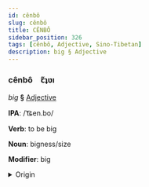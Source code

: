 ```yaml
---
id: cênbô
slug: cênbô
title: CÊNBÔ
sidebar_position: 326
tags: [cênbô, Adjective, Sino-Tibetan]
description: big § Adjective
---
```


### cênbô&emsp;<span kind="abugida">ꞇ̃ʇʋı</span>

*big* **§** [Adjective](../../tags/Adjective)

**IPA**: /ˈt͡ɕen.bo/

**Verb**: to be big

**Noun**: bigness/size

**Modifier**: big

<details>
    <summary>Origin</summary>
    Tibetan ཆེན་པོ chen po /t͡ɕʰem˥˥.po˥˥/<br/>
    <em>Sino-Tibetan Language Family</em>
</details>